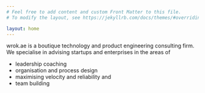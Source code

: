 ```yaml
---
# Feel free to add content and custom Front Matter to this file.
# To modify the layout, see https://jekyllrb.com/docs/themes/#overriding-theme-defaults

layout: home
---
```

wrok.ae is a boutique technology and product engineering consulting firm. We specialise in advising startups and enterprises in the areas of
- leadership coaching
- organisation and process design
- maximising velocity and reliability and
- team building





